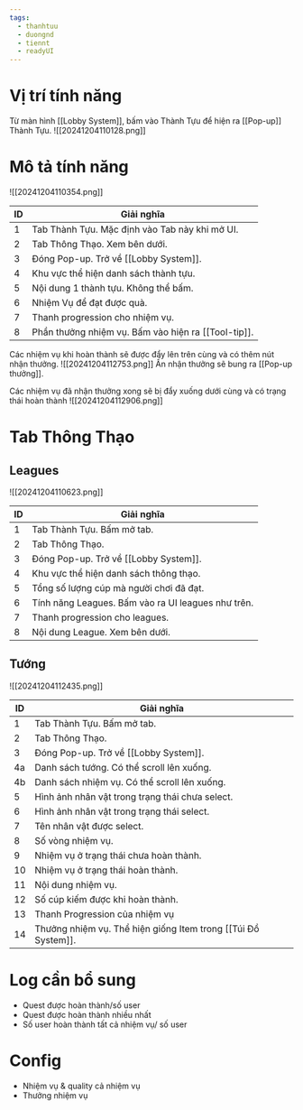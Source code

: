 ```yaml
---
tags:
  - thanhtuu
  - duongnd
  - tiennt
  - readyUI
---
```

# Vị trí tính năng
Từ màn hình [[Lobby System]], bấm vào Thành Tựu để hiện ra [[Pop-up]] Thành Tựu.
![[20241204110128.png]]

# Mô tả tính năng
![[20241204110354.png]]
  
| ID  | Giải nghĩa                                          |
| --- | --------------------------------------------------- |
| 1   | Tab Thành Tựu. Mặc định vào Tab này khi mở UI.      |
| 2   | Tab Thông Thạo. Xem bên dưới.                       |
| 3   | Đóng Pop-up. Trở về [[Lobby System]].               |
| 4   | Khu vực thể hiện danh sách thành tựu.               |
| 5   | Nội dung 1 thành tựu. Không thể bấm.                |
| 6   | Nhiệm Vụ để đạt được quà.                           |
| 7   | Thanh progression cho nhiệm vụ.                     |
| 8   | Phần thưởng nhiệm vụ. Bấm vào hiện ra [[Tool-tip]]. |
Các nhiệm vụ khi hoàn thành sẽ được đẩy lên trên cùng và có thêm nút nhận thưởng.
![[20241204112753.png]]
Ấn nhận thưởng sẽ bung ra [[Pop-up thưởng]].

Các nhiệm vụ đã nhận thưởng xong sẽ bị đẩy xuống dưới cùng và có trạng thái hoàn thành
![[20241204112906.png]]
# Tab Thông Thạo
## Leagues
![[20241204110623.png]]

| ID  | Giải nghĩa                                         |
| --- | -------------------------------------------------- |
| 1   | Tab Thành Tựu. Bấm mở tab.                         |
| 2   | Tab Thông Thạo.                                    |
| 3   | Đóng Pop-up. Trở về [[Lobby System]].              |
| 4   | Khu vực thể hiện danh sách thông thạo.             |
| 5   | Tổng số lượng cúp mà người chơi đã đạt.            |
| 6   | Tính năng Leagues. Bấm vào ra UI leagues như trên. |
| 7   | Thanh progression cho leagues.                     |
| 8   | Nội dung League. Xem bên dưới.                     |

## Tướng
![[20241204112435.png]]

| ID  | Giải nghĩa                                                    |
| --- | ------------------------------------------------------------- |
| 1   | Tab Thành Tựu. Bấm mở tab.                                    |
| 2   | Tab Thông Thạo.                                               |
| 3   | Đóng Pop-up. Trở về [[Lobby System]].                         |
| 4a  | Danh sách tướng. Có thể scroll lên xuống.                     |
| 4b  | Danh sách nhiệm vụ. Có thể scroll lên xuống.                  |
| 5   | Hình ảnh nhân vật trong trạng thái chưa select.               |
| 6   | Hình ảnh nhân vật trong trạng thái select.                    |
| 7   | Tên nhân vật được select.                                     |
| 8   | Số vòng nhiệm vụ.                                             |
| 9   | Nhiệm vụ ở trạng thái chưa hoàn thành.                        |
| 10  | Nhiệm vụ ở trạng thái hoàn thành.                             |
| 11  | Nội dung nhiệm vụ.                                            |
| 12  | Số cúp kiếm được khi hoàn thành.                              |
| 13  | Thanh Progression của nhiệm vụ                                |
| 14  | Thưởng nhiệm vụ. Thể hiện giống Item trong [[Túi Đồ System]]. |

# Log cần bổ sung
- Quest được hoàn thành/số user
- Quest được hoàn thành nhiều nhất
- Số user hoàn thành tất cả nhiệm vụ/ số user
# Config
- Nhiệm vụ & quality cả nhiệm vụ
- Thưởng nhiệm vụ
